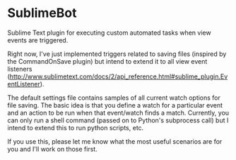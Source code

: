 SublimeBot
====================

Sublime Text plugin for executing custom automated tasks when view events are triggered.

Right now, I've just implemented triggers related to saving files (inspired by the CommandOnSave plugin) but intend to extend it to all view event listeners (http://www.sublimetext.com/docs/2/api_reference.html#sublime_plugin.EventListener).

The default settings file contains samples of all current watch options for file saving.  The basic idea is that you define a watch for a particular event and an action to be run when that event/watch finds a match.  Currently, you can only run a shell command (passed on to Python's subprocess call) but I intend to extend this to run python scripts, etc.

If you use this, please let me know what the most useful scenarios are for you and I'll work on those first.
